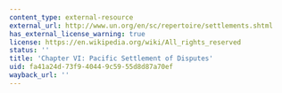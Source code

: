 ```yaml
---
content_type: external-resource
external_url: http://www.un.org/en/sc/repertoire/settlements.shtml
has_external_license_warning: true
license: https://en.wikipedia.org/wiki/All_rights_reserved
status: ''
title: 'Chapter VI: Pacific Settlement of Disputes'
uid: fa41a24d-73f9-4044-9c59-55d8d87a70ef
wayback_url: ''
---
```

